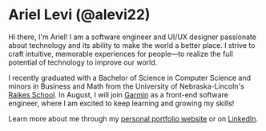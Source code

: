 # Ariel Levi (@alevi22)

Hi there, I'm Ariel! I am a software engineer and UI/UX designer passionate about technology and its ability to make the world a better place. I strive to craft intuitive, memorable experiences for people&mdash;to realize the full potential of technology to improve our world.

I recently graduated with a Bachelor of Science in Computer Science and minors in Business and Math from the University of Nebraska-Lincoln's [Raikes School](https://raikes.unl.edu/). In August, I will join [Garmin](https://www.garmin.com/en-US/company/about-garmin/) as a front-end software engineer, where I am excited to keep learning and growing my skills!

Learn more about me through my [personal portfolio website](https://alevi22.github.io/) or on [LinkedIn](https://www.linkedin.com/in/ariel-levi/).
